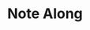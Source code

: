 ---
title: Note Along
link: https://note-along.netlify.app/
thumbnail: /images/project-card1.jpg
---